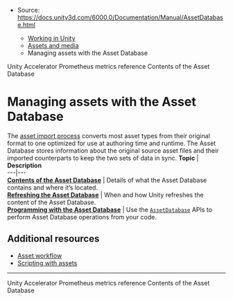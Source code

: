 * Source: https://docs.unity3d.com/6000.0/Documentation/Manual/AssetDatabase.html

  * [Working in Unity](https://docs.unity3d.com/6000.0/Documentation/Manual/working-in-unity.html)
  * [Assets and media](https://docs.unity3d.com/6000.0/Documentation/Manual/assets-and-media.html)
  * Managing assets with the Asset Database


[](https://docs.unity3d.com/6000.0/Documentation/Manual/accelerator-metrics-reference.html)
Unity Accelerator Prometheus metrics reference
[](https://docs.unity3d.com/6000.0/Documentation/Manual/asset-database-contents.html)
Contents of the Asset Database
# Managing assets with the Asset Database
The [asset import process](https://docs.unity3d.com/6000.0/Documentation/Manual/ImportingAssets.html) converts most asset types from their original format to one optimized for use at authoring time and runtime. The Asset Database stores information about the original source asset files and their imported counterparts to keep the two sets of data in sync.
**Topic** | **Description**  
---|---  
**[Contents of the Asset Database](https://docs.unity3d.com/6000.0/Documentation/Manual/asset-database-contents.html)** | Details of what the Asset Database contains and where it’s located.  
**[Refreshing the Asset Database](https://docs.unity3d.com/6000.0/Documentation/Manual/AssetDatabaseRefreshing.html)** | When and how Unity refreshes the content of the Asset Database.  
**[Programming with the Asset Database](https://docs.unity3d.com/6000.0/Documentation/Manual/AssetDatabaseCustomizingWorkflow.html)** | Use the [`AssetDatabase`](https://docs.unity3d.com/6000.0/Documentation/ScriptReference/AssetDatabase.html) APIs to perform Asset Database operations from your code.  
## Additional resources
  * [Asset workflow](https://docs.unity3d.com/6000.0/Documentation/Manual/AssetWorkflow.html)
  * [Scripting with assets](https://docs.unity3d.com/6000.0/Documentation/Manual/ScriptingAssets.html)


* * *
[](https://docs.unity3d.com/6000.0/Documentation/Manual/accelerator-metrics-reference.html)
Unity Accelerator Prometheus metrics reference
[](https://docs.unity3d.com/6000.0/Documentation/Manual/asset-database-contents.html)
Contents of the Asset Database
